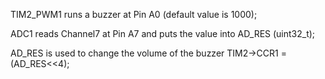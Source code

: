 
TIM2_PWM1 runs a buzzer at Pin A0 (default value is 1000);

ADC1 reads Channel7 at Pin A7 and puts the value into AD_RES (uint32_t);

AD_RES is used to change the volume of the buzzer 
	TIM2->CCR1 = (AD_RES<<4);

